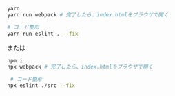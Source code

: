 ```bash
yarn 
yarn run webpack # 完了したら、index.htmlをブラウザで開く

# コード整形
yarn run eslint . --fix
```

または

```bash
npm i
npx webpack # 完了したら、index.htmlをブラウザで開く

 # コード整形
npx eslint ./src --fix
```

